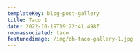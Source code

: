 ```yaml
---
templateKey: blog-post-gallery
title: Taco 1
date: 2022-10-19T19:22:41.498Z
roomassociated: taco
featuredimage: /img/oh-taco-gallery-1.jpg
---
```


